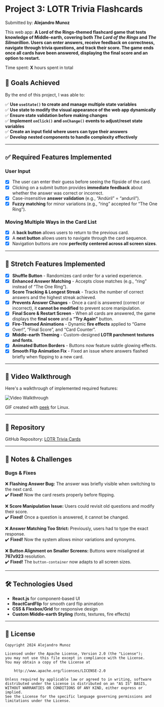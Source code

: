 # Project 3: **LOTR Trivia Flashcards**

Submitted by: **Alejandro Munoz**  

This web app: **A Lord of the Rings-themed flashcard game that tests knowledge of Middle-earth, covering both *The Lord of the Rings* and *The Silmarillion*. Users can enter answers, receive feedback on correctness, navigate through trivia questions, and track their score. The game ends once all cards have been answered, displaying the final score and an option to restart.**  

Time spent: **X** hours spent in total  

## 🎯 Goals Achieved  

By the end of this project, I was able to:  

✅ **Use `useState()` to create and manage multiple state variables**  
✅ **Use state to modify the visual appearance of the web app dynamically**  
✅ **Ensure state validation before making changes**  
✅ **Implement `onClick()` and `onChange()` events to adjust/reset state variables**  
✅ **Create an input field where users can type their answers**  
✅ **Develop nested components to handle complexity effectively**  

---

## ✅ Required Features Implemented  

### **User Input**  
- [x] The user can enter their guess before seeing the flipside of the card.  
- [x] Clicking on a submit button provides **immediate feedback** about whether the answer was correct or incorrect.  
- [x] Case-insensitive **answer validation** (e.g., “Andúril” = “anduril”).  
- [x] **Fuzzy matching** for minor variations (e.g., “ring” accepted for “The One Ring”).  

### **Moving Multiple Ways in the Card List**  
- [x] A **back button** allows users to return to the previous card.  
- [x] A **next button** allows users to navigate through the card sequence.  
- [x] Navigation buttons are now **perfectly centered across all screen sizes**.  

---

## 🚀 Stretch Features Implemented  

- [x] **Shuffle Button** - Randomizes card order for a varied experience.  
- [x] **Enhanced Answer Matching** - Accepts close matches (e.g., “ring” instead of “The One Ring”).  
- [x] **Score Tracking & Longest Streak** - Tracks the number of correct answers and the highest streak achieved.  
- [x] **Prevents Answer Changes** - Once a card is answered (correct or incorrect), it **cannot be modified** to prevent score manipulation.  
- [x] **Final Score & Restart Screen** - When all cards are answered, the game displays the **final score** and a **“Try Again”** button.  
- [x] **Fire-Themed Animations** - Dynamic **fire effects** applied to “Game Over!”, “Final Score”, and “Card Counter”.  
- [x] **Middle-earth Theming** - Custom-designed **LOTR parchment textures and fonts**.  
- [x] **Animated Button Borders** - Buttons now feature subtle glowing effects.  
- [x] **Smooth Flip Animation Fix** - Fixed an issue where answers flashed briefly when flipping to a new card.  

---

## 🎥 Video Walkthrough  

Here's a walkthrough of implemented required features:

<img src='https://i.imgur.com/2UFBHnV.gif' title='Video Walkthrough' width='' alt='Video Walkthrough' />

<!-- Replace this with whatever GIF tool you used! -->
GIF created with [peek](https://github.com/phw/peek) for Linux.


---

## 📂 Repository  

GitHub Repository: [LOTR Trivia Cards](https://github.com/FAU-FullStack-Dev-Spring2025/project-3-alej4ndro-cm)  

---

## 📝 Notes & Challenges  

### **Bugs & Fixes**  
❌ **Flashing Answer Bug:** The answer was briefly visible when switching to the next card.  
✔️ **Fixed!** Now the card resets properly before flipping.  

❌ **Score Manipulation Issue:** Users could revisit old questions and modify their score.  
✔️ **Fixed!** Once a question is answered, it cannot be changed.  

❌ **Answer Matching Too Strict:** Previously, users had to type the exact response.  
✔️ **Fixed!** Now the system allows minor variations and synonyms.  

❌ **Button Alignment on Smaller Screens:** Buttons were misaligned at **767x923** resolution.  
✔️ **Fixed!** The `button-container` now adapts to all screen sizes.  

---

## 🛠 Technologies Used  

- **React.js** for component-based UI  
- **ReactCardFlip** for smooth card flip animation  
- **CSS & Flexbox/Grid** for responsive design  
- **Custom Middle-earth Styling** (fonts, textures, fire effects)  

---

## 📜 License  

    Copyright 2024 Alejandro Munoz  

    Licensed under the Apache License, Version 2.0 (the "License");  
    you may not use this file except in compliance with the License.  
    You may obtain a copy of the License at  

        http://www.apache.org/licenses/LICENSE-2.0  

    Unless required by applicable law or agreed to in writing, software  
    distributed under the License is distributed on an "AS IS" BASIS,  
    WITHOUT WARRANTIES OR CONDITIONS OF ANY KIND, either express or implied.  
    See the License for the specific language governing permissions and  
    limitations under the License.  
